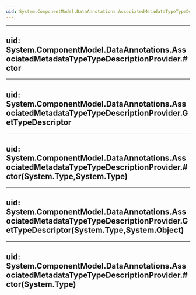 ```yaml
---
uid: System.ComponentModel.DataAnnotations.AssociatedMetadataTypeTypeDescriptionProvider
---
```


---
uid: System.ComponentModel.DataAnnotations.AssociatedMetadataTypeTypeDescriptionProvider.#ctor
---

---
uid: System.ComponentModel.DataAnnotations.AssociatedMetadataTypeTypeDescriptionProvider.GetTypeDescriptor
---

---
uid: System.ComponentModel.DataAnnotations.AssociatedMetadataTypeTypeDescriptionProvider.#ctor(System.Type,System.Type)
---

---
uid: System.ComponentModel.DataAnnotations.AssociatedMetadataTypeTypeDescriptionProvider.GetTypeDescriptor(System.Type,System.Object)
---

---
uid: System.ComponentModel.DataAnnotations.AssociatedMetadataTypeTypeDescriptionProvider.#ctor(System.Type)
---
